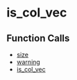# is_col_vec

## Function Calls
- [size](CSD/kCSD/ica/kCsd1D_ICA/STICA_UTIL/size.md)
- [warning](CSD/kCSD/ica/kCsd1D_ICA/STICA_UTIL/warning.md)
- [is_col_vec](CSD/kCSD/ica/kCsd1D_ICA/STICA_UTIL/is_col_vec.md)
